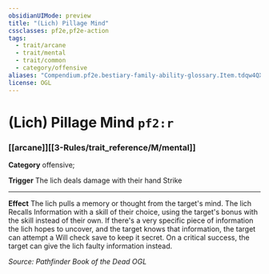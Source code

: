 ```yaml
---
obsidianUIMode: preview
title: "(Lich) Pillage Mind"
cssclasses: pf2e,pf2e-action
tags:
  - trait/arcane
  - trait/mental
  - trait/common
  - category/offensive
aliases: "Compendium.pf2e.bestiary-family-ability-glossary.Item.tdqw4QXzA2x7fDLT"
license: OGL
---
```

# (Lich) Pillage Mind `pf2:r`

### [[arcane]][[3-Rules/trait_reference/M/mental]]

**Category** offensive; 




**Trigger** The lich deals damage with their hand Strike

* * *

**Effect** The lich pulls a memory or thought from the target's mind. The lich Recalls Information with a skill of their choice, using the target's bonus with the skill instead of their own. If there's a very specific piece of information the lich hopes to uncover, and the target knows that information, the target can attempt a Will check save to keep it secret. On a critical success, the target can give the lich faulty information instead.

*Source: Pathfinder Book of the Dead*
*OGL*